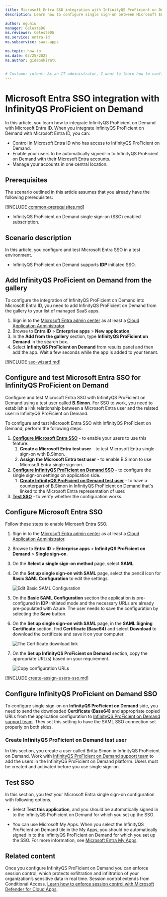 ```yaml
---
title: Microsoft Entra SSO integration with InfinityQS ProFicient on Demand
description: Learn how to configure single sign-on between Microsoft Entra ID and InfinityQS ProFicient on Demand.

author: nguhiu
manager: CelesteDG
ms.reviewer: CelesteDG
ms.service: entra-id
ms.subservice: saas-apps

ms.topic: how-to
ms.date: 03/25/2025
ms.author: gideonkiratu


# Customer intent: As an IT administrator, I want to learn how to configure single sign-on between Microsoft Entra ID and InfinityQS ProFicient on Demand so that I can control who has access to InfinityQS ProFicient on Demand, enable automatic sign-in with Microsoft Entra accounts, and manage my accounts in one central location.
---
```


# Microsoft Entra SSO integration with InfinityQS ProFicient on Demand

In this article,  you learn how to integrate InfinityQS ProFicient on Demand with Microsoft Entra ID. When you integrate InfinityQS ProFicient on Demand with Microsoft Entra ID, you can:

* Control in Microsoft Entra ID who has access to InfinityQS ProFicient on Demand.
* Enable your users to be automatically signed-in to InfinityQS ProFicient on Demand with their Microsoft Entra accounts.
* Manage your accounts in one central location.

## Prerequisites

The scenario outlined in this article assumes that you already have the following prerequisites:

[!INCLUDE [common-prerequisites.md](~/identity/saas-apps/includes/common-prerequisites.md)]
* InfinityQS ProFicient on Demand single sign-on (SSO) enabled subscription.

## Scenario description

In this article,  you configure and test Microsoft Entra SSO in a test environment.

* InfinityQS ProFicient on Demand supports **IDP** initiated SSO.

## Add InfinityQS ProFicient on Demand from the gallery

To configure the integration of InfinityQS ProFicient on Demand into Microsoft Entra ID, you need to add InfinityQS ProFicient on Demand from the gallery to your list of managed SaaS apps.

1. Sign in to the [Microsoft Entra admin center](https://entra.microsoft.com) as at least a [Cloud Application Administrator](~/identity/role-based-access-control/permissions-reference.md#cloud-application-administrator).
1. Browse to **Entra ID** > **Enterprise apps** > **New application**.
1. In the **Add from the gallery** section, type **InfinityQS ProFicient on Demand** in the search box.
1. Select **InfinityQS ProFicient on Demand** from results panel and then add the app. Wait a few seconds while the app is added to your tenant.

 [!INCLUDE [sso-wizard.md](~/identity/saas-apps/includes/sso-wizard.md)]

<a name='configure-and-test-azure-ad-sso-for-infinityqs-proficient-on-demand'></a>

## Configure and test Microsoft Entra SSO for InfinityQS ProFicient on Demand

Configure and test Microsoft Entra SSO with InfinityQS ProFicient on Demand using a test user called **B.Simon**. For SSO to work, you need to establish a link relationship between a Microsoft Entra user and the related user in InfinityQS ProFicient on Demand.

To configure and test Microsoft Entra SSO with InfinityQS ProFicient on Demand, perform the following steps:

1. **[Configure Microsoft Entra SSO](#configure-azure-ad-sso)** - to enable your users to use this feature.
    1. **Create a Microsoft Entra test user** - to test Microsoft Entra single sign-on with B.Simon.
    1. **Assign the Microsoft Entra test user** - to enable B.Simon to use Microsoft Entra single sign-on.
1. **[Configure InfinityQS ProFicient on Demand SSO](#configure-infinityqs-proficient-on-demand-sso)** - to configure the single sign-on settings on application side.
    1. **[Create InfinityQS ProFicient on Demand test user](#create-infinityqs-proficient-on-demand-test-user)** - to have a counterpart of B.Simon in InfinityQS ProFicient on Demand that's linked to the Microsoft Entra representation of user.
1. **[Test SSO](#test-sso)** - to verify whether the configuration works.

<a name='configure-azure-ad-sso'></a>

## Configure Microsoft Entra SSO

Follow these steps to enable Microsoft Entra SSO.

1. Sign in to the [Microsoft Entra admin center](https://entra.microsoft.com) as at least a [Cloud Application Administrator](~/identity/role-based-access-control/permissions-reference.md#cloud-application-administrator).
1. Browse to **Entra ID** > **Enterprise apps** > **InfinityQS ProFicient on Demand** > **Single sign-on**.
1. On the **Select a single sign-on method** page, select **SAML**.
1. On the **Set up single sign-on with SAML** page, select the pencil icon for **Basic SAML Configuration** to edit the settings.

   ![Edit Basic SAML Configuration](common/edit-urls.png)

1. On the **Basic SAML Configuration** section the application is pre-configured in **IDP** initiated mode and the necessary URLs are already pre-populated with Azure. The user needs to save the configuration by selecting the **Save** button.

1. On the **Set up single sign-on with SAML** page, in the **SAML Signing Certificate** section,  find **Certificate (Base64)** and select **Download** to download the certificate and save it on your computer.

	![The Certificate download link](common/certificatebase64.png)

1. On the **Set up InfinityQS ProFicient on Demand** section, copy the appropriate URL(s) based on your requirement.

	![Copy configuration URLs](common/copy-configuration-urls.png)

<a name='create-an-azure-ad-test-user'></a>

[!INCLUDE [create-assign-users-sso.md](~/identity/saas-apps/includes/create-assign-users-sso.md)]

## Configure InfinityQS ProFicient on Demand SSO

To configure single sign-on on **InfinityQS ProFicient on Demand** side, you need to send the downloaded **Certificate (Base64)** and appropriate copied URLs from the application configuration to [InfinityQS ProFicient on Demand support team](mailto:support@infinityqs.com). They set this setting to have the SAML SSO connection set properly on both sides.

### Create InfinityQS ProFicient on Demand test user

In this section, you create a user called Britta Simon in InfinityQS ProFicient on Demand. Work with [InfinityQS ProFicient on Demand support team](mailto:support@infinityqs.com) to add the users in the InfinityQS ProFicient on Demand platform. Users must be created and activated before you use single sign-on.

## Test SSO 

In this section, you test your Microsoft Entra single sign-on configuration with following options.

* Select **Test this application**, and you should be automatically signed in to the InfinityQS ProFicient on Demand for which you set up the SSO.

* You can use Microsoft My Apps. When you select the InfinityQS ProFicient on Demand tile in the My Apps, you should be automatically signed in to the InfinityQS ProFicient on Demand for which you set up the SSO. For more information, see [Microsoft Entra My Apps](/azure/active-directory/manage-apps/end-user-experiences#azure-ad-my-apps).

## Related content

Once you configure InfinityQS ProFicient on Demand you can enforce session control, which protects exfiltration and infiltration of your organization’s sensitive data in real time. Session control extends from Conditional Access. [Learn how to enforce session control with Microsoft Defender for Cloud Apps](/cloud-app-security/proxy-deployment-aad).
